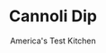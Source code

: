 ---
layout: ../../layouts/MarkdownPostLayout.astro
title: Cannoli Dip
author: America's Test Kitchen
pubDate: 2023-03-15
description: "Just as delicious as traditional cannoli—but a lot more fun."
image_url: https://res.cloudinary.com/hksqkdlah/image/upload/ar_1:1,c_fill,dpr_2.0,f_auto,fl_lossy.progressive.strip_profile,g_faces:auto,q_auto:low,w_344/SFS_CannoliDips-16_cnzeu2
tags: ["Desserts or Baked Goods","Italian","Cheese","Make Ahead"]
calories: 1107
protein: 3
carbohydrates: 8
fats: 10
fiber: 
ingredients: ["6 ounces (¾ cup), whole-milk ricotta cheese","6 ounces (¾ cup), mascarpone cheese","½ cup (2 ounces), confectioners' sugar","¾ teaspoon, vanilla extract","⅛ teaspoon, table salt"]
serves: 8
time: "10 minutes, plus 30 minutes chilling"
instructions: ["Using wooden spoon or rubber spatula, stir all ingredients in large bowl until evenly combined, breaking up any large pieces of mascarpone by pressing them against side of bowl. Cover and refrigerate until chilled, at least 30 minutes. Serve. (Cannoli dip can be refrigerated for up to 3 days; stir to recombine before serving.)"]
nutrition: ["52 mg Potassium, K","56 mg Phosphorus, P","64 mg Calcium, Ca","4 mg Magnesium, Mg","116 mg Sodium, Na","10 g Total lipid (fat)","2 g Fatty acids, total monounsaturated","34 mg Cholesterol","5 g Fatty acids, total saturated","4 µg Folate, food","7 g Sugars, total","27 g Water","8 g Carbohydrate, by difference","4 µg Folate, DFE","3 g Protein","103 µg Vitamin A, RAE","8 g Carbohydrates (net)","138 kcal Energy","6 g Sugars, added","1107 calories"]
notes: "We developed this recipe using our winning whole-milk ricotta cheese, BelGioioso Ricotta con Latte Whole Milk Ricotta Cheese. If you cant find it, look for another high-quality ricotta without stabilizers. Serve with any combination of broken cannoli shells, pizzelle, speculoos cookies, butter wafers, broken sugar cones, graham crackers, Florentine cookies, vanilla wafers, or fresh fruit."
---